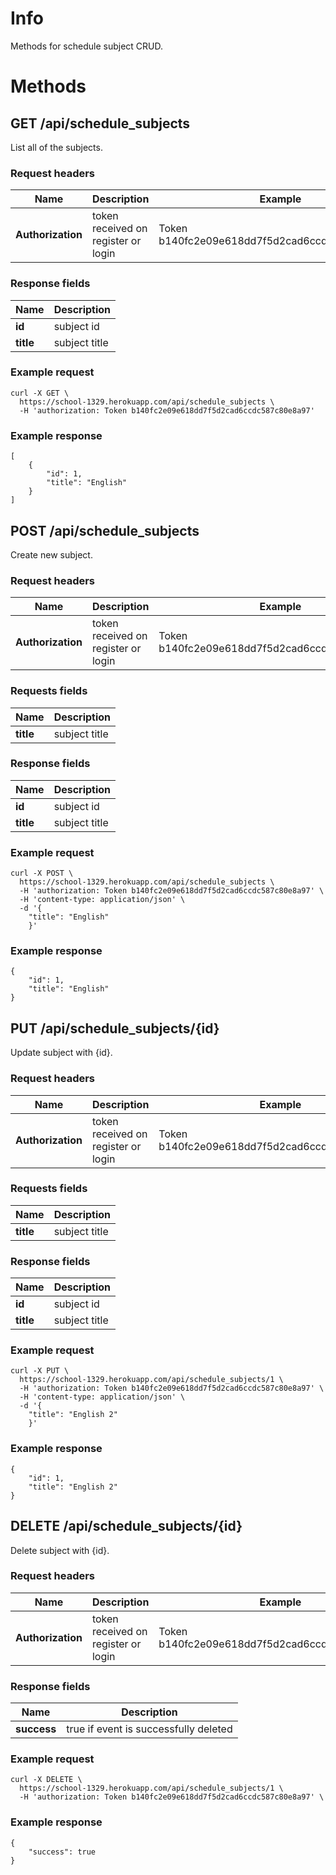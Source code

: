 # Info

Methods for schedule subject CRUD.

# Methods

## GET /api/schedule_subjects

List all of the subjects.

### Request headers

Name | Description | Example
--- | --- | ---
**Authorization** | token received on register or login | Token b140fc2e09e618dd7f5d2cad6ccdc587c80e8a97

### Response fields

Name | Description
--- | ---
**id** | subject id
**title** | subject title

### Example request

```
curl -X GET \
  https://school-1329.herokuapp.com/api/schedule_subjects \
  -H 'authorization: Token b140fc2e09e618dd7f5d2cad6ccdc587c80e8a97'
```

### Example response
```
[
    {
        "id": 1,
        "title": "English"
    }
]
```

## POST /api/schedule_subjects

Create new subject.

### Request headers

Name | Description | Example
--- | --- | ---
**Authorization** | token received on register or login | Token b140fc2e09e618dd7f5d2cad6ccdc587c80e8a97

### Requests fields

Name | Description
--- | ---
**title** | subject title


### Response fields

Name | Description
--- | ---
**id** | subject id
**title** | subject title


### Example request

```
curl -X POST \
  https://school-1329.herokuapp.com/api/schedule_subjects \
  -H 'authorization: Token b140fc2e09e618dd7f5d2cad6ccdc587c80e8a97' \
  -H 'content-type: application/json' \
  -d '{
    "title": "English"
    }'
```

### Example response
```
{
    "id": 1,
    "title": "English"
}
```

## PUT /api/schedule_subjects/{id}

Update subject with {id}.

### Request headers

Name | Description | Example
--- | --- | ---
**Authorization** | token received on register or login | Token b140fc2e09e618dd7f5d2cad6ccdc587c80e8a97

### Requests fields

Name | Description
--- | ---
**title** | subject title

### Response fields

Name | Description
--- | ---
**id** | subject id
**title** | subject title

### Example request

```
curl -X PUT \
  https://school-1329.herokuapp.com/api/schedule_subjects/1 \
  -H 'authorization: Token b140fc2e09e618dd7f5d2cad6ccdc587c80e8a97' \
  -H 'content-type: application/json' \
  -d '{
    "title": "English 2"
    }'
```

### Example response
```
{
    "id": 1,
    "title": "English 2"
}
```

## DELETE /api/schedule_subjects/{id}

Delete subject with {id}.

### Request headers

Name | Description | Example
--- | --- | ---
**Authorization** | token received on register or login | Token b140fc2e09e618dd7f5d2cad6ccdc587c80e8a97

### Response fields

Name | Description
--- | ---
**success** | true if event is successfully deleted

### Example request

```
curl -X DELETE \
  https://school-1329.herokuapp.com/api/schedule_subjects/1 \
  -H 'authorization: Token b140fc2e09e618dd7f5d2cad6ccdc587c80e8a97' \
```

### Example response

```
{
    "success": true
}
```